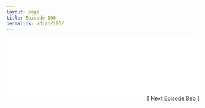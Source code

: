 ```yaml
---
layout: page
title: Episode 106
permalink: /diah/106/
---
```


<iframe allowfullscreen="true" frameborder="0" style="width:100%;" marginheight="0" marginwidth="0" mozallowfullscreen="true" scrolling="NO" src="//gdriveplayer.us/embed2.php?link=tZzY9Nhqz5HWXFUTswDiRgpIt5dGantd%252B4IvsQ1svpiP1ZGi%252Bub6x1asP1OVqk20pkOkqY8r79ZOvbA%252BDAearkc%252Bp2vnnfYSm%252B4UwkL5dXuQUexM6jkurMJyA%252BPT9uL6qTJ%252BgZH9yN9TJG7Kjl8TtGJjwnz%252BCmELB7PVS6JpncLRz9YkptvPSJzKeI5UT%252FPP06duhzrPaUeWbrhhaNeOrB&amp;no_adult=yes" webkitallowfullscreen="true"></iframe>

<div align="right">[ <a href="/diah/107/">Next Episode Beb</a> ]</div>

